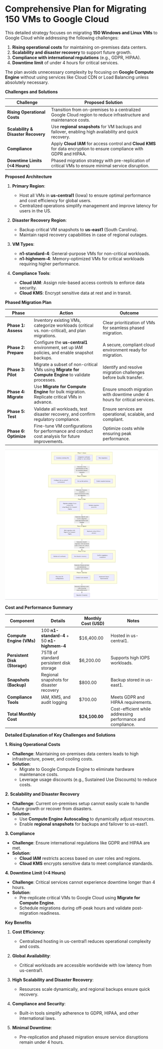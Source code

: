
# Comprehensive Plan for Migrating 150 VMs to Google Cloud

This detailed strategy focuses on migrating **150 Windows and Linux VMs** to Google Cloud while addressing the following challenges:

1.  **Rising operational costs** for maintaining on-premises data centers.
2.  **Scalability and disaster recovery** to support future growth.
3.  **Compliance with international regulations** (e.g., GDPR, HIPAA).
4.  **Downtime limit** of under 4 hours for critical services.

The plan avoids unnecessary complexity by focusing on **Google Compute Engine** without using services like Cloud CDN or Load Balancing unless absolutely necessary.

**Challenges and Solutions**

| **Challenge**       | **Proposed Solution**                                                                                                                                          |
|---------------------|---------------------------------------------------------------------------------------------------------------------------------------------------------------|
| **Rising Operational Costs** | Transition from on-premises to a centralized Google Cloud region to reduce infrastructure and maintenance costs.                                      |
| **Scalability & Disaster Recovery** | Use **regional snapshots** for VM backups and failover, enabling high availability and quick recovery.                                          |
| **Compliance**      | Apply **Cloud IAM** for access control and **Cloud KMS** for data encryption to ensure compliance with GDPR and HIPAA.                                         |
| **Downtime Limits (<4 Hours)** | Phased migration strategy with pre-replication of critical VMs to ensure minimal service disruption.                                                  |

**Proposed Architecture**

1.  **Primary Region**:
    -   Host all VMs in **us-central1** (Iowa) to ensure optimal performance and cost efficiency for global users.
    -   Centralized operations simplify management and improve latency for users in the US.

2.  **Disaster Recovery Region**:
    -   Backup critical VM snapshots to **us-east1** (South Carolina).
    -   Maintain rapid recovery capabilities in case of regional outages.

3.  **VM Types**:
    -   **n1-standard-4**: General-purpose VMs for non-critical workloads.
    -   **n1-highmem-4**: Memory-optimized VMs for critical workloads requiring higher performance.

4.  **Compliance Tools**:
    -   **Cloud IAM**: Assign role-based access controls to enforce data security.
    -   **Cloud KMS**: Encrypt sensitive data at rest and in transit.

**Phased Migration Plan**

| **Phase**         | **Action**                                             | **Outcome**                                                                                  |
|-------------------|-------------------------------------------------------|---------------------------------------------------------------------------------------------|
| **Phase 1: Assess** | Inventory existing VMs, categorize workloads (critical vs. non-critical), and plan migrations. | Clear prioritization of VMs for seamless phased migration.                                  |
| **Phase 2: Prepare** | Configure the **us-central1** environment, set up IAM policies, and enable snapshot backups.   | A secure, compliant cloud environment ready for migration.                                  |
| **Phase 3: Pilot** | Migrate a subset of non-critical VMs using **Migrate for Compute Engine** to validate processes. | Identify and resolve migration challenges before bulk transfer.                             |
| **Phase 4: Migrate** | Use **Migrate for Compute Engine** for bulk migration. Replicate critical VMs in advance.      | Ensure smooth migration with downtime under 4 hours for critical services.                 |
| **Phase 5: Test** | Validate all workloads, test disaster recovery, and confirm regulatory compliance.               | Ensure services are operational, scalable, and compliant.                                   |
| **Phase 6: Optimize** | Fine-tune VM configurations for performance and conduct cost analysis for future improvements. | Optimize costs while ensuring peak performance.                                             |

![alt text](image.png)

**Cost and Performance Summary**

| **Component**          | **Details**                     | **Monthly Cost (USD)** | **Notes**                                                                                  |
|------------------------|--------------------------------|-----------------------|------------------------------------------------------------------------------------------|
| **Compute Engine (VMs)** | 100 **n1-standard-4** + 50 **n1-highmem-4** | \$16,400.00           | Hosted in us-central1.                                                                    |
| **Persistent Disk (Storage)** | 75TB of standard persistent disk storage | \$6,200.00            | Supports high IOPS workloads.                                                             |
| **Snapshots (Backup)** | Regional snapshots for disaster recovery      | \$800.00              | Backup stored in us-east1.                                                                |
| **Compliance Tools**   | IAM, KMS, and audit logging                   | \$700.00              | Meets GDPR and HIPAA requirements.                                                       |
| **Total Monthly Cost** |                                | **\$24,100.00**       | Cost-efficient while addressing performance and compliance.                               |

**Detailed Explanation of Key Challenges and Solutions**

**1. Rising Operational Costs**

-   **Challenge**: Maintaining on-premises data centers leads to high infrastructure, power, and cooling costs.
-   **Solution**:
    -   Migrate to Google Compute Engine to eliminate hardware maintenance costs.
    -   Leverage usage discounts (e.g., Sustained Use Discounts) to reduce costs.

**2. Scalability and Disaster Recovery**

-   **Challenge**: Current on-premises setup cannot easily scale to handle future growth or recover from disasters.
-   **Solution**:
    -   Use **Compute Engine Autoscaling** to dynamically adjust resources.
    -   Enable **regional snapshots** for backups and failover to us-east1.

**3. Compliance**

-   **Challenge**: Ensure international regulations like GDPR and HIPAA are met.
-   **Solution**:
    -   **Cloud IAM** restricts access based on user roles and regions.
    -   **Cloud KMS** encrypts sensitive data to meet compliance standards.

**4. Downtime Limit (<4 Hours)**

-   **Challenge**: Critical services cannot experience downtime longer than 4 hours.
-   **Solution**:
    -   Pre-replicate critical VMs to Google Cloud using **Migrate for Compute Engine**.
    -   Schedule migrations during off-peak hours and validate post-migration readiness.

**Key Benefits**

1.  **Cost Efficiency**:
    -   Centralized hosting in us-central1 reduces operational complexity and costs.

2.  **Global Availability**:
    -   Critical workloads are accessible worldwide with low latency from us-central1.

3.  **High Scalability and Disaster Recovery**:
    -   Resources scale dynamically, and regional backups ensure quick recovery.

4.  **Compliance and Security**:
    -   Built-in tools simplify adherence to GDPR, HIPAA, and other international laws.

5.  **Minimal Downtime**:
    -   Pre-replication and phased migration ensure service disruptions remain under 4 hours.
